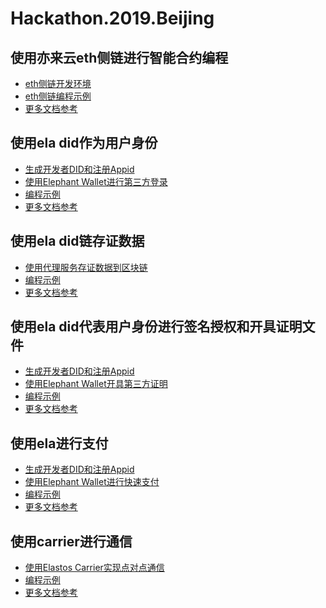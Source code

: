 # Hackathon.2019.Beijing

## 使用亦来云eth侧链进行智能合约编程

- [eth侧链开发环境]()
- [eth侧链编程示例]()
- [更多文档参考]()

## 使用ela did作为用户身份

- [生成开发者DID和注册Appid](https://zuohuahua.github.io/Elastos.Tools.Creator.Capsule)
- [使用Elephant Wallet进行第三方登录](./how_to_login_with_did.md)
- [编程示例](./how_to_login_with_did.html)
- [更多文档参考]()

## 使用ela did链存证数据

- [使用代理服务存证数据到区块链](https://github.com/elastos/Hackathon.2019.Beijing/blob/master/使用代理服务存证数据到区块链.md)
- [编程示例](https://github.com/elastos/Elastos.SDK.DIDClient.Java/blob/master/sample/src/main/java/sample/com/upChain/UpChainSample.java)
- [更多文档参考](https://did-client-java-api.readthedocs.io/en/latest/)

## 使用ela did代表用户身份进行签名授权和开具证明文件

- [生成开发者DID和注册Appid](https://zuohuahua.github.io/Elastos.Tools.Creator.Capsule)
- [使用Elephant Wallet开具第三方证明]()
- [编程示例]()
- [更多文档参考]()

## 使用ela进行支付

- [生成开发者DID和注册Appid](https://zuohuahua.github.io/Elastos.Tools.Creator.Capsule)
- [使用Elephant Wallet进行快速支付](./how_to_pay_ela.md)
- [编程示例](./how_to_pay_ela.html)
- [更多文档参考]()

## 使用carrier进行通信

- [使用Elastos Carrier实现点对点通信](./carrier/get-started-for-android.md)
- [编程示例](./carrier/demo.md)
- [更多文档参考](https://github.com/elastos/Elastos.NET.Carrier.Native.SDK/blob/master/README.md)
